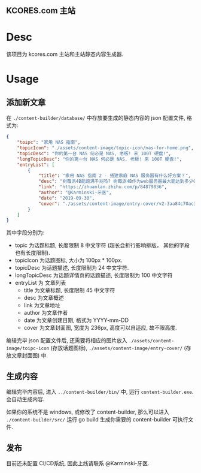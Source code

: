 KCORES.com 主站
---------------

# Desc

该项目为 kcores.com 主站和主站静态内容生成器. 

# Usage

## 添加新文章

在 ```./content-builder/database/``` 中存放要生成的静态内容的 json 配置文件, 格式为:

```json
{
    "toipc": "家用 NAS 指南",
    "topicIcon": "./assets/content-image/topic-icon/nas-for-home.png",
    "topicDesc": "你的第一台 NAS 何必是 NAS, 老板! 来 100T 硬盘!",
    "longTopicDesc": "你的第一台 NAS 何必是 NAS, 老板! 来 100T 硬盘!",
    "entryList": [
        {
            "title": "家用 NAS 指南 2 - 搭建家庭 NAS 服务器有什么好方案？",
            "desc": "树莓派4B能跑满千兆吗? 树莓派4B作为web服务器最大能达到多少QPS?",
            "link": "https://zhuanlan.zhihu.com/p/84879836",
            "author": "@Karminski-牙医",
            "date": "2019-09-30",
            "cover": "./assets/content-image/entry-cover/v2-3aa84c70ac31e91cdb2866419fe2f284_r.jpg"
        }
    ]
}
```

其中字段分别为: 

- topic 为话题标题, 长度限制 8 中文字符 (超长会折行影响排版， 其他的字段也有长度限制). 
- topicIcon 为话题图标, 大小为 100px * 100px.
- topicDesc 为话题描述, 长度限制为 24 中文字符.
- longTopicDesc 为话题详情页的话题描述, 长度限制为 100 中文字符
- entryList 为 文章列表
    - title 为文章标题, 长度限制 45 中文字符
    - desc 为文章概述
    - link 为文章地址
    - author 为文章作者
    - date 为文章创建日期, 格式为 YYYY-mm-DD
    - cover 为文章封面图, 宽度为 236px, 高度可以自适应, 故不限高度. 

编辑完毕 json 配置文件后, 还需要将相应的图片放入 ```./assets/content-image/toipc-icon``` (存放话题图标), ```./assets/content-image/entry-cover/``` (存放文章封面图) 中.

## 生成内容

编辑完毕内容后, 进入 ```../content-builder/bin/``` 中, 运行 ```content-builder.exe```. 会自动生成内容.  

如果你的系统不是 windows, 或修改了 content-builder, 那么可以进入 ```./content-builder/src/``` 运行 go build 生成你需要的 content-builder 可执行文件.


## 发布

目前还未配置 CI/CD系统, 因此上线请联系 @Karminski-牙医.


